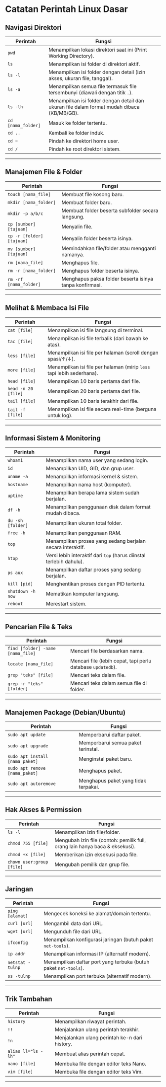 # Catatan Perintah Linux Dasar

## Navigasi Direktori
| Perintah | Fungsi |
|----------|--------|
| `pwd` | Menampilkan lokasi direktori saat ini (Print Working Directory). |
| `ls` | Menampilkan isi folder di direktori aktif. |
| `ls -l` | Menampilkan isi folder dengan detail (izin akses, ukuran file, tanggal). |
| `ls -a` | Menampilkan semua file termasuk file tersembunyi (diawali dengan titik `.`). |
| `ls -lh` | Menampilkan isi folder dengan detail dan ukuran file dalam format mudah dibaca (KB/MB/GB). |
| `cd [nama_folder]` | Masuk ke folder tertentu. |
| `cd ..` | Kembali ke folder induk. |
| `cd ~` | Pindah ke direktori home user. |
| `cd /` | Pindah ke root direktori sistem. |

---

## Manajemen File & Folder
| Perintah | Fungsi |
|----------|--------|
| `touch [nama_file]` | Membuat file kosong baru. |
| `mkdir [nama_folder]` | Membuat folder baru. |
| `mkdir -p a/b/c` | Membuat folder beserta subfolder secara langsung. |
| `cp [sumber] [tujuan]` | Menyalin file. |
| `cp -r [folder] [tujuan]` | Menyalin folder beserta isinya. |
| `mv [sumber] [tujuan]` | Memindahkan file/folder atau mengganti namanya. |
| `rm [nama_file]` | Menghapus file. |
| `rm -r [nama_folder]` | Menghapus folder beserta isinya. |
| `rm -rf [nama_folder]` | Menghapus paksa folder beserta isinya tanpa konfirmasi. |

---

## Melihat & Membaca Isi File
| Perintah | Fungsi |
|----------|--------|
| `cat [file]` | Menampilkan isi file langsung di terminal. |
| `tac [file]` | Menampilkan isi file terbalik (dari bawah ke atas). |
| `less [file]` | Menampilkan isi file per halaman (scroll dengan spasi/↑/↓). |
| `more [file]` | Menampilkan isi file per halaman (mirip `less` tapi lebih sederhana). |
| `head [file]` | Menampilkan 10 baris pertama dari file. |
| `head -n 20 [file]` | Menampilkan 20 baris pertama dari file. |
| `tail [file]` | Menampilkan 10 baris terakhir dari file. |
| `tail -f [file]` | Menampilkan isi file secara real-time (berguna untuk log). |

---

## Informasi Sistem & Monitoring
| Perintah | Fungsi |
|----------|--------|
| `whoami` | Menampilkan nama user yang sedang login. |
| `id` | Menampilkan UID, GID, dan grup user. |
| `uname -a` | Menampilkan informasi kernel & sistem. |
| `hostname` | Menampilkan nama host (komputer). |
| `uptime` | Menampilkan berapa lama sistem sudah berjalan. |
| `df -h` | Menampilkan penggunaan disk dalam format mudah dibaca. |
| `du -sh [folder]` | Menampilkan ukuran total folder. |
| `free -h` | Menampilkan penggunaan RAM. |
| `top` | Menampilkan proses yang sedang berjalan secara interaktif. |
| `htop` | Versi lebih interaktif dari `top` (harus diinstal terlebih dahulu). |
| `ps aux` | Menampilkan daftar proses yang sedang berjalan. |
| `kill [pid]` | Menghentikan proses dengan PID tertentu. |
| `shutdown -h now` | Mematikan komputer langsung. |
| `reboot` | Merestart sistem. |

---

## Pencarian File & Teks
| Perintah | Fungsi |
|----------|--------|
| `find [folder] -name [nama_file]` | Mencari file berdasarkan nama. |
| `locate [nama_file]` | Mencari file (lebih cepat, tapi perlu database `updatedb`). |
| `grep "teks" [file]` | Mencari teks dalam file. |
| `grep -r "teks" [folder]` | Mencari teks dalam semua file di folder. |

---

## Manajemen Package (Debian/Ubuntu)
| Perintah | Fungsi |
|----------|--------|
| `sudo apt update` | Memperbarui daftar paket. |
| `sudo apt upgrade` | Memperbarui semua paket terinstal. |
| `sudo apt install [nama_paket]` | Menginstal paket baru. |
| `sudo apt remove [nama_paket]` | Menghapus paket. |
| `sudo apt autoremove` | Menghapus paket yang tidak terpakai. |

---

## Hak Akses & Permission
| Perintah | Fungsi |
|----------|--------|
| `ls -l` | Menampilkan izin file/folder. |
| `chmod 755 [file]` | Mengubah izin file (contoh: pemilik full, orang lain hanya baca & eksekusi). |
| `chmod +x [file]` | Memberikan izin eksekusi pada file. |
| `chown user:group [file]` | Mengubah pemilik dan grup file. |

---

## Jaringan
| Perintah | Fungsi |
|----------|--------|
| `ping [alamat]` | Mengecek koneksi ke alamat/domain tertentu. |
| `curl [url]` | Mengambil data dari URL. |
| `wget [url]` | Mengunduh file dari URL. |
| `ifconfig` | Menampilkan konfigurasi jaringan (butuh paket `net-tools`). |
| `ip addr` | Menampilkan informasi IP (alternatif modern). |
| `netstat -tulnp` | Menampilkan daftar port yang terbuka (butuh paket `net-tools`). |
| `ss -tulnp` | Menampilkan port terbuka (alternatif modern). |

---

## Trik Tambahan
| Perintah | Fungsi |
|----------|--------|
| `history` | Menampilkan riwayat perintah. |
| `!!` | Menjalankan ulang perintah terakhir. |
| `!n` | Menjalankan ulang perintah ke-n dari history. |
| `alias ll="ls -lh"` | Membuat alias perintah cepat. |
| `nano [file]` | Membuka file dengan editor teks Nano. |
| `vim [file]` | Membuka file dengan editor teks Vim. |

---
